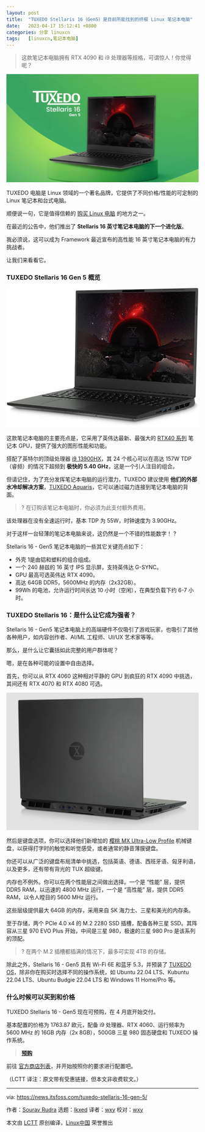 ```yaml
---
layout: post
title:	"TUXEDO Stellaris 16（Gen5）是目前所能找到的终极 Linux 笔记本电脑"
date:	2023-04-17 15:12:41 +0800 
categories:	分享 linuxcn 
tags:	[linuxcn,笔记本电脑]
---
```




> 
> 这款笔记本电脑拥有 RTX 4090 和 i9 处理器等规格，可谓惊人！你觉得呢？
> 
> 
> 


![tuxedo stellar](/Asserts/Images/album/202304/17/151138qnufxjuxox0hzujc.jpg)


TUXEDO 电脑是 Linux 领域的一个著名品牌，它提供了不同价格/性能的可定制的 Linux 笔记本和台式电脑。


顺便说一句，它是值得信赖的 [购买 Linux 电脑](https://itsfoss.com/get-linux-laptops/) 的地方之一。


在最近的公告中，他们推出了 **Stellaris 16 英寸笔记本电脑的下一个进化版**。


我必须说，这可以成为 Framework 最近宣布的高性能 16 英寸笔记本电脑的有力挑战者。


让我们来看看它。


### TUXEDO Stellaris 16 Gen 5 概览


![a photo of the tuxedo stellaris 16 - gen5 laptop](/Asserts/Images/album/202304/17/151241xo2bjp4xgjlo00gs.jpg)


这款笔记本电脑的主要亮点是，它采用了英伟达最新、最强大的 [RTX40 系列](https://www.nvidia.com/en-us/geforce/laptops/) 笔记本 GPU，提供了强大的图形性能和功能。


搭配了英特尔的顶级处理器 [i9 13900HX](https://ark.intel.com/content/www/us/en/ark/products/232171/intel-core-i913900hx-processor-36m-cache-up-to-5-40-ghz.html)，其 24 个核心可以在高达 157W TDP（睿频）的情况下超频到 **极快的 5.40 GHz**，这是一个引人注目的组合。


但请记住，为了充分发挥笔记本电脑的运行潜力，TUXEDO 建议使用 **他们的外部水冷却解决方案**，[TUXEDO Aquaris](https://www.tuxedocomputers.com/en/Linux-Hardware/Accessories/Further-accessories/TUXEDO-Aquaris--External-Water-Cooling-Device_1.tuxedo)，它可以通过磁力连接到笔记本电脑的背面。



> 
> ? 在订购该笔记本电脑时，你必须为此支付额外费用。
> 
> 
> 


该处理器在没有全速运行时，基本 TDP 为 55W，时钟速度为 3.90GHz。


对于这样一台轻薄的笔记本电脑来说，这仍然是一个不错的性能数字！ ?


Stellaris 16 - Gen5 笔记本电脑的一些其它关键亮点如下：


* 外壳 1是由铝和塑料的组合组成。
* 一个 240 赫兹的 16 英寸 IPS 显示屏，支持英伟达 G-SYNC。
* GPU 最高可选英伟达 RTX 4090。
* 高达 64GB DDR5，5600MHz 的内存（2x32GB）。
* 99Wh 的电池，允许运行时间长达 10 小时（空闲），在典型负载下约 6-7 小时。


### TUXEDO Stellaris 16：是什么让它成为强者？


Stellaris 16 - Gen5 笔记本电脑上的高端硬件不仅吸引了游戏玩家，也吸引了其他各种用户，如内容创作者、AI/ML 工程师、UI/UX 艺术家等等。


那么，是什么让它囊括如此完整的用户群体呢？


嗯，是在各种可能的设置中自由选择。


首先，你可以从 RTX 4060 这种相对平静的 GPU 到疯狂的 RTX 4090 中挑选，其间还有 RTX 4070 和 RTX 4080 可选。


![tuxedo stellaris laptop](/Asserts/Images/album/202304/17/151242qxpd0p5abzxwaoal.jpg)


然后是键盘选项，你可以选择他们新增加的 [樱桃 MX Ultra-Low Profile](https://www.cherrymx.de/en/cherry-mx/mx-ultra-low-profile/mx-ulp-click.html) 机械键盘，以获得打字时的触觉和听觉感受，或者通常的静音薄膜键盘。


你还可以从广泛的键盘布局清单中挑选，包括英语、德语、西班牙语、匈牙利语，以及更多，还有带有背光的 TUX 超级键。


内存也不例外。你可以在两个性能层之间做出选择。一个是 “性能” 层，提供 DDR5 RAM，以迅速的 4800 MHz 运行，一个是 “高性能” 层，提供 DDR5 RAM，以令人瞠目的 5600 MHz 运行。


这些层级提供最大 64GB 的内存，采用来自 SK 海力士、三星和美光的内存条。


至于存储，两个 PCIe 4.0 x4 的 M.2 2280 SSD 插槽，配备各种三星 SSD。其阵容从三星 970 EVO Plus 开始，中间是三星 980，极速的三星 980 Pro 是该系列的顶配。



> 
> ? 在两个 M.2 插槽都插满的情况下，最多可实现 4TB 的存储。
> 
> 
> 


除此之外，Stellaris 16 - Gen5 具有 Wi-Fi 6E 和蓝牙 5.3，并预装了 [TUXEDO OS](https://www.tuxedocomputers.com/os)，除非你在购买时选择不同的操作系统，如 Ubuntu 22.04 LTS、Kubuntu 22.04 LTS、Ubuntu Budgie 22.04 LTS 和 Windows 11 Home/Pro 等。


### 什么时候可以买到和价格


TUXEDO Stellaris 16 - Gen5 现在可预购，在 4 月底开始交付。


基本配置的价格为 1763.87 欧元，配备 i9 处理器、RTX 4060、运行频率为 5600 MHz 的 16GB 内存（2x 8GB），500GB 三星 980 固态硬盘和 TUXEDO 操作系统。



> 
> **[预购](https://www.tuxedocomputers.com/en/TUXEDO-Stellaris-16-Gen5.tuxedo)**
> 
> 
> 


前往 [官方商店列表](https://www.tuxedocomputers.com/en/TUXEDO-Stellaris-16-Gen5.tuxedo)，并开始按照你的要求进行配置吧。


（LCTT 译注：原文带有受惠链接，但本文非收费软文。）




---


via: <https://news.itsfoss.com/tuxedo-stellaris-16-gen-5/>


作者：[Sourav Rudra](https://news.itsfoss.com/author/sourav/) 选题：[lkxed](https://github.com/lkxed/) 译者：[wxy](https://github.com/wxy) 校对：[wxy](https://github.com/wxy)


本文由 [LCTT](https://github.com/LCTT/TranslateProject) 原创编译，[Linux中国](https://linux.cn/) 荣誉推出
